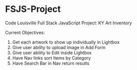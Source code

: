 # FSJS-Project
Code Louisville Full Stack JavaScript Project: KY Art Inventory

Current Objectives:
1.	Get each artwork to show up individually in Lightbox
2.	Give user ability to upload image in Add Form
3.	Give user ability to Edit inside Lightbox
4.	Have Nav links sort Items by Category
5.	Have Search Bar in Nav return results
